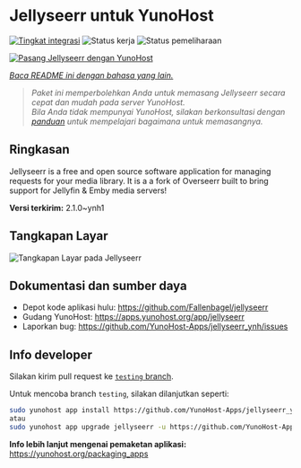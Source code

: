 <!--
N.B.: README ini dibuat secara otomatis oleh <https://github.com/YunoHost/apps/tree/master/tools/readme_generator>
Ini TIDAK boleh diedit dengan tangan.
-->

# Jellyseerr untuk YunoHost

[![Tingkat integrasi](https://apps.yunohost.org/badge/integration/jellyseerr)](https://ci-apps.yunohost.org/ci/apps/jellyseerr/)
![Status kerja](https://apps.yunohost.org/badge/state/jellyseerr)
![Status pemeliharaan](https://apps.yunohost.org/badge/maintained/jellyseerr)

[![Pasang Jellyseerr dengan YunoHost](https://install-app.yunohost.org/install-with-yunohost.svg)](https://install-app.yunohost.org/?app=jellyseerr)

*[Baca README ini dengan bahasa yang lain.](./ALL_README.md)*

> *Paket ini memperbolehkan Anda untuk memasang Jellyseerr secara cepat dan mudah pada server YunoHost.*  
> *Bila Anda tidak mempunyai YunoHost, silakan berkonsultasi dengan [panduan](https://yunohost.org/install) untuk mempelajari bagaimana untuk memasangnya.*

## Ringkasan

Jellyseerr is a free and open source software application for managing requests for your media library. It is a a fork of Overseerr built to bring support for Jellyfin & Emby media servers!

**Versi terkirim:** 2.1.0~ynh1

## Tangkapan Layar

![Tangkapan Layar pada Jellyseerr](./doc/screenshots/jellyseerr.png)

## Dokumentasi dan sumber daya

- Depot kode aplikasi hulu: <https://github.com/Fallenbagel/jellyseerr>
- Gudang YunoHost: <https://apps.yunohost.org/app/jellyseerr>
- Laporkan bug: <https://github.com/YunoHost-Apps/jellyseerr_ynh/issues>

## Info developer

Silakan kirim pull request ke [`testing` branch](https://github.com/YunoHost-Apps/jellyseerr_ynh/tree/testing).

Untuk mencoba branch `testing`, silakan dilanjutkan seperti:

```bash
sudo yunohost app install https://github.com/YunoHost-Apps/jellyseerr_ynh/tree/testing --debug
atau
sudo yunohost app upgrade jellyseerr -u https://github.com/YunoHost-Apps/jellyseerr_ynh/tree/testing --debug
```

**Info lebih lanjut mengenai pemaketan aplikasi:** <https://yunohost.org/packaging_apps>
